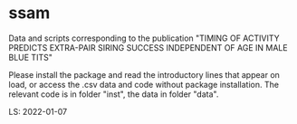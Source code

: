 # ssam
Data and scripts corresponding to the publication "TIMING OF ACTIVITY PREDICTS EXTRA-PAIR SIRING SUCCESS INDEPENDENT OF AGE IN MALE BLUE TITS"

Please install the package and read the introductory lines that appear on load, or access the .csv data and code without package installation. 
The relevant code is in folder "inst", the data in folder "data".

LS: 2022-01-07
